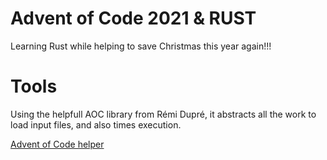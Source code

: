 # Advent of Code 2021 & RUST

Learning Rust while helping to save Christmas this year again!!!

# Tools

Using the helpfull AOC library from Rémi Dupré, it abstracts all the work to load input files, and also times execution.

[Advent of Code helper](https://github.com/remi-dupre/aoc)

